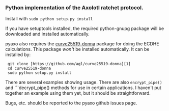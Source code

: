### Python implementation of the Axolotl ratchet protocol.

Install with ```sudo python setup.py install```

If you have setuptools installed, the required python-gnupg
package will be downloaded and installed automatically.

pyaxo also requires the [curve25519-donna][1] package
for doing the ECDHE calculations.  This package _won't_
be installed automatically. It can be installed by:

     git clone [https://github.com/agl/curve25519-donna][1]
     cd curve25519-donna
     sudo python setup.py install

There are several examples showing usage. There are also
```encrypt_pipe()``` and ```decrypt_pipe() methods for use in
certain applications. I haven't put together an example using
them yet, but it should be straightforward.

Bugs, etc. should be reported to the pyaxo github issues page.

   [1]: https://github.com/agl/curve25519-donna
